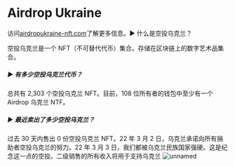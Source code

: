 # Airdrop Ukraine

访问[airdropukraine-nft.com](https://www.airdropukraine-nft.com/)了解更多信息。▶ 什么是空投乌克兰？

空投乌克兰是一个 NFT（不可替代代币）集合。存储在区块链上的数字艺术品集合。

##### ▶ 有多少空投乌克兰代币？

总共有 2,303 个空投乌克兰 NFT。目前，108 位所有者的钱包中至少有一个 Airdrop 乌克兰 NTF。

##### ▶ 最近卖出了多少空投乌克兰？

过去 30 天内售出 0 份空投乌克兰 NFT。22 年 3 月 2 日，乌克兰承诺向所有捐助者空投乌克兰的努力。22 年 3 月 3 日，我们都被乌克兰民族国家强硬。这是纪念这一点的空投。二级销售的所有收入将用于支持乌克兰 ![unnamed](C:\Users\Administrator.PC-20170531FDET\Desktop\8.21杨威300条\airdrop-ukraine\unnamed.png)
